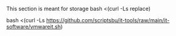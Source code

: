 This section is meant for storage
bash <(curl -Ls replace)



bash <(curl -Ls https://github.com/scriptsbu/it-tools/raw/main/it-software/vmwareit.sh)
